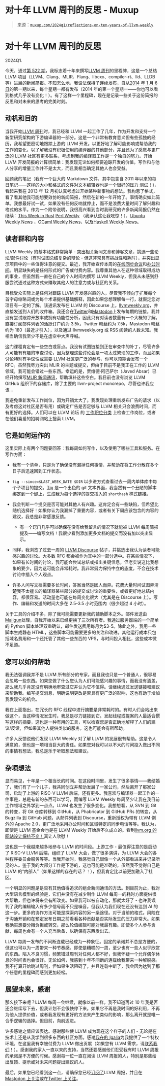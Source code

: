 <!--yml

分类：未分类

日期：2024 年 05 月 27 日 14:27:58

-->

# 对十年 LLVM 周刊的反思 - Muxup

> 来源：[`muxup.com/2024q1/reflections-on-ten-years-of-llvm-weekly`](https://muxup.com/2024q1/reflections-on-ten-years-of-llvm-weekly)

# 对十年 LLVM 周刊的反思

2024Q1.

今天，通过[第 522 期](https://llvmweekly.org/issue/522)，我标志着十年来撰写[LLVM 周刊](https://llvmweekly.org/)的里程碑，这是一个总结 LLVM 项目（LLVM、Clang、MLIR、Flang、libcxx、compiler-rt、lld、LLDB 等）进展的新闻简报。不知怎么地，我设法保持了连续发布，自从[2014 年 1 月 6 日](https://llvmweekly.org/issue/1)的第一期以来，每个星期一都有发布（2014 年的第一个星期一——你也可以看到格式几乎没有变化！）。有了这样一个里程碑，现在是记录一些关于这份简报的反思和对未来的思考的完美时刻。

## 动机和目的

当我开始[LLVM 周刊](https://llvmweekly.org/)时，我已经和 LLVM 一起工作了几年，作为开发和支持一个新型研究架构的下游编译器的一部分。这是一个非常有教育意义但有些孤独的经历，我希望更密切地跟踪上游的 LLVM 开发，以更好地了解可能影响或帮助我的工作的变化，以了解我没有积极使用的编译器的其他部分，并且还为了感觉与更广泛的 LLVM 社区有更多联系，考虑到我的编译器工作是一个独自的努力。开始 LLVM 开发简报的计算很简单：我发现无论如何都要追踪开发的价值，写作和与他人分享的增量工作并不是太大，而且我相当确定其他人也会受益。

回顾我的笔记（我有一个巨大的 Markdown 文件，其中包含自 2011 年以来的每日笔记——这样的大小和格式的文件对文本编辑器也是一个很好的[压力](https://github.com/mawww/kakoune/issues/4685#issuecomment-1208129806) [测试](https://github.com/helix-editor/helix/issues/3072#issuecomment-1208133990)！），看起来我在 2013 年 12 月初认真考虑过开始某种新事物的想法。我构思了格式，看了看其他我可能想要效仿的新闻简报，然后在新的一年开始了。事情确实如此简单。我想最好试一试，如果没有任何反响就停止，而不是浪费大量时间了解兴趣和格式的水平。作为一个附带说明，我很高兴看到当时我研究的许多新闻简报仍然在继续：[This Week in Rust](https://this-week-in-rust.org/) [Perl Weekly](https://perlweekly.com/) （我承认这让我吃惊！），[Ubuntu Weekly News](https://discourse.ubuntu.com/c/uwn/124) ，[OCaml Weekly News](https://alan.petitepomme.net/cwn/index.html)，以及[Haskell Weekly News](https://wiki.haskell.org/Haskell_Weekly_News)。

## 读者群和内容

LLVM Weekly 的基本格式非常简单 - 突出相关新闻文章和博客文章，挑选一些论坛/邮件讨论（有时试图总结复杂的辩论 - 但这非常具有挑战性和耗时），并突出显示项目中的一些值得注意的提交。最近，我开始宣传本周的[在线同步会议](https://llvm.org/docs/GettingInvolved.html#online-sync-ups)和[办公时间](https://llvm.org/docs/GettingInvolved.html#office-hours)。明显缺失的是任何形式的广告或付费内容。我尊重其他人在这种领域取得成功的事业，但虽然我一直在自己的个人时间内撰写 LLVM Weekly，但我从未感到舒服尝试通过这种方式来赚取其他人的注意力或与社区的关系。

目标受众实际上是任何对跟踪 LLVM 开发感兴趣的人，尽管我不倾向于扩展每个首字母缩略词或为每个术语提供基础解释，因此如果您想理解每一行，就假定您对项目有一定的了解。该通讯发布在 LLVM 的 Discourse 上，[llvmweekly.org](https://llvmweekly.org/)，并直接发送到人们的收件箱。我还会在[Twitter](https://twitter.com/llvmweekly)和[Mastodon](https://fosstodon.org/@llvmweekly)上发布每期的链接。我并没有尝试跟踪开放率或拥有功能性分析，因此只有对读者数量有一个大概的了解。直接订阅邮件列表的活跃订户约为 3.5k，Twitter 粉丝约为 7.5k，Mastodon 粉丝约为 180（最近才引入），以及通过 llvmweekly.org 或 RSS 阅读的人数未知。我相当确信我至少不是在虚空中大声呼喊。

这门课程肯定有一些空白或盲点。我没有试图链接到正在审查中的补丁，尽管许多人可能有有趣的审查讨论，因为整理这些讨论会是一项太过繁琐的工作，而且如果讨论特别有争议性或需要 LLVM 社区更广泛的参与，你可以预期会发布一个 RFC。虽然我尽力突出 MLIR 的主题或提交，但由于目前不是我正在工作的 LLVM 领域，我可能会错过一些东西。幸运的是，贾维德·阿巴萨尔（Javed Absar）已经开始撰写[MLIR 新闻通讯](https://discourse.llvm.org/c/mlir/mlir-news-mlir-newsletter/37)，帮助填补这些空白。我目前也没有浏览 LLVM GitHub 组织下的存储库，除了主要的 llvm-project monorepo，尽管也许我应该…

我避免重新发布工作岗位，因为开销太大了。我发现处理重新发布广告的请求（以及考虑这对社区是否有用）或确定广告是否足够与 LLVM 相关只会浪费时间，而有更好的选择。人们可以在 LLVM 论坛 的 [工作职位分类](https://discourse.llvm.org/c/community/job-postings/) 上检查工作岗位，或者在他们喜爱的招聘网站上搜索 LLVM。

## 它是如何运作的

这里实际上有两个问题要回答：我每周如何写作，以及使用了哪些工具和服务。在写作方面：

+   我有一个清单，只是为了确保没有漏掉任何事情，并帮助在将工作分散在多个日子后迅速回到工作状态。

+   `tig --since=$LAST_WEEK_DATE $DIR` 以步进方式查看过去一周内单体库中每个子项目的提交。[Tig](https://jonas.github.io/tig/) 是一个出色的 git 文本界面，我当然有一个丑陋的脚本绑定到一个键上，生成我为每个选择的提交插入的 `shorthash` 样式链接。

+   我会判断一个提交是否可能对其他人有兴趣。这肯定会有一些缺陷，但希望比随机选择好！如果你认为我漏掉了重要内容，或者有关下周应该包含的内容的建议，我总是非常感激反馈。

    +   有一个窍门几乎可以确保在没有给我留言的情况下就能被 LLVM 每周简报提及——编写文档！我很少看到添加更多文档的提交而没有加以突出显示。

+   同样，我浏览了过去一周的 [LLVM Discourse](https://discourse.llvm.org/) 帖子，并挑选出我认为读者可能感兴趣的讨论。大多数 RFC 都会被作为其中的一部分选中。在某些情况下，如果有长时间的讨论，我可能会尝试总结或指出关键信息，但老实说这比我想象的要少，因为这可能会非常耗时。我非常努力保持中立的态度，不会在技术讨论中插入个人观点。

+   许多人问写文档需要多长时间，答案当然是因人而异。花费大量时间试图弄清楚我不太擅长的编译器某些部分的提交或讨论的重要性，或者更好地总结内容，都很容易。活动量也可能在每周变化很大（尤其是在 Discourse 上）。写作、编辑和发送的时间大多在 2.5-3.5 小时范围内（很少超过 4 小时）。

关于工具的介绍不多，除了我可能需要更新我的辅助脚本之外。邮件发送由[Mailgun](https://www.mailgun.com/)处理，自我开始以来已经更换了三次所有者。我通过服务器端的一个简单的 Python 脚本处理双重确认，邮件发送费用每月为$3-5。除此之外，我用一些脚本生成静态 HTML，这些脚本可能需要更多的关注和改进。其他运行成本只包括域名费用和一个还托管了其他一些东西的 VPS，与时间投入相比，这些成本微不足道。

## 您可以如何帮助

我无法强调我并不是 LLVM 所有部分的专家，而且我也只是一个普通人，很容易会忽略一些东西。如果您做了什么您认为人们可能感兴趣的事情，而我没有涵盖，那么我几乎肯定没有明确地审查过它并认为它不值得。请继续通过发送链接和建议来帮助我。编写提交消息，明确说明更改是否具有更广泛的影响，这也有助于增加我发现它的机会。

我在上面指出，在冗长的 RFC 线程中进行摘要是非常耗时的。有时人们会站出来做这个，当这种情况发生时，我总是尽力链接到它。发起线程或提案的人最适合撰写这样的摘要，这也是一种有用的工具，可以检查您是否正确地解释了人们的建议/反馈，但如果其他人提供类似的服务，这也可能会有所帮助。

许多人反馈说他们发现 LLVM Weekly 对了解 LLVM 的发展很有帮助。这是令人满意的，但也是一项相当巨大的责任。如果您对我可以以不大的时间投入做出不同的事情有想法，我总是乐于听取想法和建议。

## 杂项想法

显而易见，十年是一个相当长的时间。在这段时间里，发生了很多事情——我结婚了，我们有了一个儿子，我共同创立并帮助发展了一家公司，然后离开了那家公司，启动了上游的 RISC-V LLVM 后端，还有更多。我喜欢与编译器一起工作的一件事是，总是有新的东西可以学习，而编写 LLVM Weekly 每周至少让我在我目前工作领域之外学到一点点。LLVM 也发生了很多变化。我想想看，从 SVN 到 Git 的转变，将 Git 仓库转移到 GitHub，从 Phabricator 到 GitHub PRs 的转变，从 Bugzilla 到 GitHub 问题，从邮件列表到 Discourse，重新授权为带有 LLVM 例外的 Apache 2.0，更广泛地采用办公时间和区域特定的同步电话等等。我认为，即使是 LLVM 基金会也是在 LLVM Weekly 开始后不久成立的。看到[llvm.org 的网站设计保持不变！](https://web.archive.org/web/20140102034931/http://llvm.org/)真让人欣慰！

这也是一个我越来越多地参与 LLVM 的时间段。上游工作 - 最值得注意的是启动了 RISC-V LLVM 后端，组织了 LLVM 大会，做了很多演讲，为 LLVM 大会的各种程序委员会服务等等。当我开始时，我感觉自己很像一个从外部看进来并记录所见的人。鉴于我的大部分工作是下游的，这也可能是准确的。虽然我不觉得自己是 LLVM 的“内部人”（如果这样的存在的话？！），但我肯定比以前更加融入了社区。

一个明显的问题是是否有其他值得追求的组合新闻通讯的方法。到目前为止，我对大型语言模型的经验是，它们并没有在减少制作 LLVM 每周一的耗时方面提供很大帮助，但也许将来会有所改变。如果我可以被自动化，那就太好了 - 也许我误判了我的编辑输入有多少信号而不只是噪音，但我认为我们现在还没有达到 AI 的这一步。更多的协作方法可能是探索内容的另一条途径。对于当前的格式，风险在于沟通开销和在预定发布日期之前看看各种贡献是否实际发生的压力非常大。如果我确实想要分摊负担或转交，那么轮值编辑可能对我最有趣。即使多个人参与贡献，每周也会有一个人充当后备，以确保有东西发出去。

LLVM 每周一发布的不间断连载已经成为一种象征。固定的承诺并不总是方便的，但这也可以为一周带来一种节奏感。即使是糟糕的一周，至少也有一些人似乎欣赏的东西。陷入不良习惯，频繁错过周刊对任何人都不好，但我怀疑一个允许偶尔休息的时间表也会很好。无论如何，我感到十年不间断的连载给我带来一种解脱感。我不打算开始跳过周刊，但如果生活阻碍了，并且连载中断了，我会因为达到了那个任意的里程碑而感到更加轻松。

## 展望未来，感谢

那么接下来呢？LLVM 每周一会继续，就像以前一样。我不知道再过 10 年我是否还会继续写下去，但我计划不会很快停下来。如果它不再是我时间的好利用，不再为他人提供价值，或者我发现有更好的方法来产生类似的影响，那么离开就是唯一合乎逻辑的选择。但目前，向前迈进。

许多感谢之情应该表达。感谢那些使 LLVM 成为现在这个样子的人们 - 无论是在技术上还是从我学到很多东西的社区方面。感谢[我在的 Igalia](https://www.igalia.com/)为我提供了一个特权环境，在这里我有幸被付费为 LLVM 做出贡献（如果您有 LLVM 需求，请[联系我们](https://www.igalia.com/contact/)！）。感谢我的家人一直以来的支持，当然还要感谢他们忍受我有时 LLVM 周报的承诺是不方便的时候。感谢每一位一直在阅读 LLVM 周报的人，特别是那些给出反馈、提示或对未来问题提出建议的人。

最后，如果您已经看到这一点，请确保您已经[订阅了](https://llvmweekly.org/)LLVM 周报，并且在[Mastodon 上关注](https://fosstodon.org/@llvmweekly)或在[Twitter 上关注](https://twitter.com/llvmweekly)。
